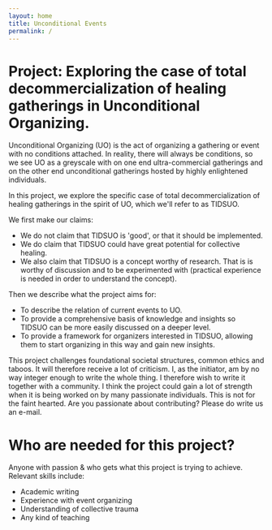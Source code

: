 ```yaml
---
layout: home
title: Unconditional Events
permalink: /
---
```


# Project: Exploring the case of total decommercialization of healing gatherings in Unconditional Organizing.

Unconditional Organizing (UO) is the act of organizing a gathering or event with no conditions attached. In reality, there will always be conditions, so we see UO as a greyscale with on one end ultra-commercial gatherings and on the other end unconditional gatherings hosted by highly enlightened individuals.

In this project, we explore the specific case of total decommercialization of healing gatherings in the spirit of UO, which we'll refer to as TIDSUO.

We first make our claims:

- We do not claim that TIDSUO is 'good', or that it should be implemented. 
- We do claim that TIDSUO could have great potential for collective healing.
- We also claim that TIDSUO is a concept worthy of research. That is is worthy of discussion and to be experimented with (practical experience is needed in order to understand the concept).

Then we describe what the project aims for:

- To describe the relation of current events to UO.
- To provide a comprehensive basis of knowledge and insights so TIDSUO can be more easily discussed on a deeper level.
- To provide a framework for organizers interested in TIDSUO, allowing them to start organizing in this way and gain new insights.

This project challenges foundational societal structures, common ethics and taboos. It will therefore receive a lot of criticism. I, as the initiator, am by no way integer enough to write the whole thing. I therefore wish to write it together with a community. I think the project could gain a lot of strength when it is being worked on by many passionate individuals. This is not for the faint hearted. Are you passionate about contributing? Please do write us an e-mail.

# Who are needed for this project?
Anyone with passion & who gets what this project is trying to achieve.
Relevant skills include:

- Academic writing
- Experience with event organizing
- Understanding of collective trauma
- Any kind of teaching


